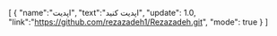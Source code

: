 [
{
"name":"اپدیت",
"text":"اپدیت کنید",
"update": 1.0,
"link":"https://github.com/rezazadeh1/Rezazadeh.git",
"mode": true
}
]
